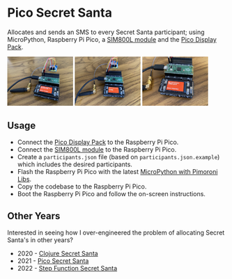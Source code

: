 # Pico Secret Santa

Allocates and sends an SMS to every Secret Santa participant; using MicroPython, Raspberry Pi Pico, a [SIM800L module](https://lastminuteengineers.com/sim800l-gsm-module-arduino-tutorial/) and the [Pico Display Pack](https://shop.pimoroni.com/products/pico-display-pack).

<img src="demo/image1.jpg" width="30%"> <img src="demo/image2.jpg" width="30%"> <img src="demo/image3.jpg" width="30%">

## Usage

- Connect the [Pico Display Pack](https://shop.pimoroni.com/products/pico-display-pack) to the Raspberry Pi Pico.
- Connect the [SIM800L module](https://lastminuteengineers.com/sim800l-gsm-module-arduino-tutorial/) to the Raspberry Pi Pico.
- Create a `participants.json` file (based on `participants.json.example`) which includes the desired participants.
- Flash the Raspberry Pi Pico with the latest [MicroPython with Pimoroni Libs](https://github.com/pimoroni/pimoroni-pico/releases/latest).
- Copy the codebase to the Raspberry Pi Pico.
- Boot the Raspberry Pi Pico and follow the on-screen instructions.

## Other Years

Interested in seeing how I over-engineered the problem of allocating Secret Santa's in other years?

- 2020 - [Clojure Secret Santa](https://github.com/eddmann/clojure-secret-santa)
- 2021 - [Pico Secret Santa](https://github.com/eddmann/pico-secret-santa)
- 2022 - [Step Function Secret Santa](https://github.com/eddmann/step-function-secret-santa)
